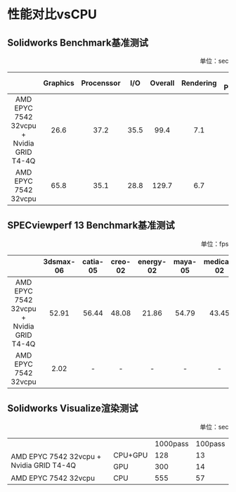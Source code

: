 # 性能对比vsCPU

## Solidworks Benchmark基准测试
<p align="right">单位：sec</p>

|  | Graphics | Procenssor | I/O | Overall | Rendering | RealView Performance | Simulation |
|:--:|:--:|:--:|:--:|:--:|:--:|:--:|:--:|
| AMD EPYC 7542 32vcpu + Nvidia GRID T4-4Q | 26.6 | 37.2 | 35.5 | 99.4 | 7.1 | 21.5 | 90.9 |
| AMD EPYC 7542 32vcpu | 65.8 | 35.1 | 28.8 | 129.7 | 6.7 | - | 85.1 |

## SPECviewperf 13 Benchmark基准测试
<p align="right">单位：fps</p>

|  | 3dsmax-06 | catia-05 | creo-02 | energy-02 | maya-05 | medical-02 | showcase-02 | snx-03 | sw-04 |
|:--:|:--:|:--:|:--:|:--:|:--:|:--:|:--:|:--:|:--:|
| AMD EPYC 7542 32vcpu + Nvidia GRID T4-4Q | 52.91 | 56.44 | 48.08 | 21.86 | 54.79 | 43.45 | 37.51 | 58.33 | 42.44 |
| AMD EPYC 7542 32vcpu | 2.02 | - | - | - | - | - | 1.07 | 0.01 | - |

## Solidworks Visualize渲染测试
<p align="right">单位：sec</p>
<table align="center">
    <tr>
        <td colspan="2"></td><td>1000pass</td><td>100pass</td> 
    </tr>
    <tr>
        <td rowspan="2">AMD EPYC 7542 32vcpu + Nvidia GRID T4-4Q</td><td>CPU+GPU</td><td>128</td><td>13</td>
    </tr>
    <tr>
        <td>GPU</td><td>300</td><td>14</td>
    </tr>
    <tr>
        <td>AMD EPYC 7542 32vcpu</td><td>CPU</td><td>555</td><td>57</td>
    </tr>
</table>
